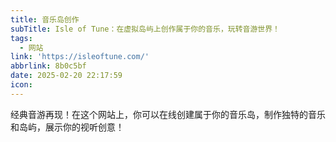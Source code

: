 ```yaml
---
title: 音乐岛创作
subTitle: Isle of Tune：在虚拟岛屿上创作属于你的音乐，玩转音游世界！
tags:
  - 网站
link: 'https://isleoftune.com/'
abbrlink: 8b0c5bf
date: 2025-02-20 22:17:59
icon:
---
```


经典音游再现！在这个网站上，你可以在线创建属于你的音乐岛，制作独特的音乐和岛屿，展示你的视听创意！